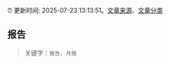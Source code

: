:alarm_clock: 更新时间: 2025-07-23 13:13:51。[文章来源](/README.md)、[文章分类](/TAGS.md)

## 报告


> 关键字：`报告`、`月报`



